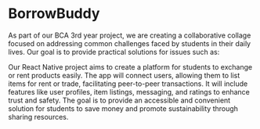 # BorrowBuddy

As part of our BCA 3rd year project, we are creating a collaborative collage focused on addressing common challenges faced by students in their daily lives. Our goal is to provide practical solutions for issues such as:

Our React Native project aims to create a platform for students to exchange or rent products easily. The app will connect users, allowing them to list items for rent or trade, facilitating peer-to-peer transactions. It will include features like user profiles, item listings, messaging, and ratings to enhance trust and safety. The goal is to provide an accessible and convenient solution for students to save money and promote sustainability through sharing resources.
